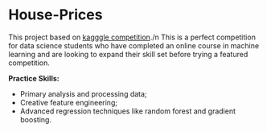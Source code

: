 # House-Prices

This project based on [kagggle competition](https://www.kaggle.com/c/house-prices-advanced-regression-techniques)./n
This is a perfect competition for data science students who have completed an online course in machine learning and are looking to expand their skill set before trying a featured competition. 

**Practice Skills:**
-  Primary analysis and processing data;
-  Creative feature engineering;
-  Advanced regression techniques like random forest and gradient boosting.
